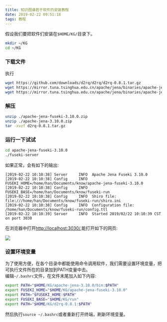 ```yaml
---
title: 知识图谱若干软件的安装教程
date: 2019-02-22 09:51:18
tags: 教程
---
```



假设我们要把软件们安装在`$HOME/KG/`目录下。

``` bash
mkdir ~/KG
cd ~/KG
```

### 下载文件

执行
```  bash 
wget https://github.com/downloads/d2rq/d2rq/d2rq-0.8.1.tar.gz
wget https://mirror.tuna.tsinghua.edu.cn/apache/jena/binaries/apache-jena-3.10.0.zip
wget https://mirror.tuna.tsinghua.edu.cn/apache/jena/binaries/apache-jena-fuseki-3.10.0.zip
```

### 解压 

``` bash
unzip ./apache-jena-fuseki-3.10.0.zip 
unzip ./apache-jena-3.10.0.zip
tar -xvzf d2rq-0.8.1.tar.gz
```

### 运行一下试试

``` bash 
cd apache-jena-fuseki-3.10.0
./fuseki-server
```
如果正常，会有如下的输出:
```  
[2019-02-22 10:10:38] Server     INFO  Apache Jena Fuseki 3.10.0
[2019-02-22 10:10:38] Config     INFO  FUSEKI_HOME=/home/han/Documents/know/apache-jena-fuseki-3.10.0
[2019-02-22 10:10:38] Config     INFO  FUSEKI_BASE=/home/han/Documents/know/fuseki-run
[2019-02-22 10:10:38] Config     INFO  Shiro file: file:///home/han/Documents/know/fuseki-run/shiro.ini
[2019-02-22 10:10:38] Config     INFO  Configuration file: /home/han/Documents/know/fuseki-run/config.ttl
[2019-02-22 10:10:39] Server     INFO  Started 2019/02/22 10:10:39 CST on port 3030
```
在浏览器中打开[http://localhost:3030/](http://localhost:3030/),能打开如下的网页:

![](/assets/img/fuseki.png)

### 设置环境变量

为了使用方便，在各个目录中都能使用命令调用软件，我们需要设置环境变量，把可执行文件所在的目录加到PATH变量中去。   
编辑`~/.bashrc`文件，在文件末尾加入如下内容:
```  bash 
export PATH="$HOME/KG/apache-jena-3.10.0/bin:$PATH"
export FUSEKI_HOME="$HOME/KG/apache-jena-fuseki-3.10.0"
export PATH="$FUSEKI_HOME:$PATH"
export FUSEKI_BASE="$HOME/KG/run"
export PATH="$HOME/KG/d2rq-0.8.1:$PATH"
```
然后执行`source ~/.bashrc`或者重新打开终端，刷新环境变量。


